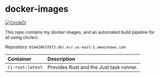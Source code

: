 # docker-images 

[![CircleCI](https://circleci.com/gh/LeaLearnsToCode/docker-images/tree/main.svg?style=svg&circle-token=c395988680c1ef28cceaee2da11af077b281f19d)](https://circleci.com/gh/LeaLearnsToCode/docker-images/tree/main)


This repo contains my docker images, and an automated build pipeline for all using circleci.


Repository: `014428637873.dkr.ecr.us-east-1.amazonaws.com`

|     Container     | Description |
|:----------------- |:----------- |
| `ci-rust:latest`  | Provides Rust and the Just task runner.|


